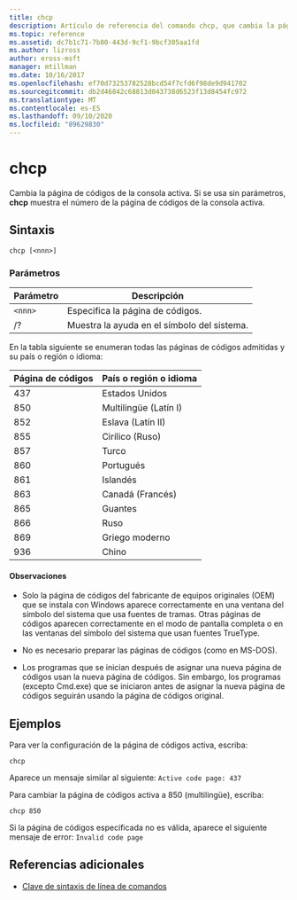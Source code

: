 ```yaml
---
title: chcp
description: Artículo de referencia del comando chcp, que cambia la página de códigos de la consola activa.
ms.topic: reference
ms.assetid: dc7b1c71-7b80-443d-9cf1-9bcf305aa1fd
ms.author: lizross
author: eross-msft
manager: mtillman
ms.date: 10/16/2017
ms.openlocfilehash: ef70d73253782528bcd54f7cfd6f98de9d941702
ms.sourcegitcommit: db2d46842c68813d043738d6523f13d8454fc972
ms.translationtype: MT
ms.contentlocale: es-ES
ms.lasthandoff: 09/10/2020
ms.locfileid: "89629830"
---
```

# <a name="chcp"></a>chcp

Cambia la página de códigos de la consola activa. Si se usa sin parámetros, **chcp** muestra el número de la página de códigos de la consola activa.

## <a name="syntax"></a>Sintaxis

```
chcp [<nnn>]
```

### <a name="parameters"></a>Parámetros

| Parámetro | Descripción |
| --------- | ----------- |
| `<nnn>` | Especifica la página de códigos. |
| /? | Muestra la ayuda en el símbolo del sistema. |

En la tabla siguiente se enumeran todas las páginas de códigos admitidas y su país o región o idioma:

| Página de códigos | País o región o idioma |
| --------- | -------------------------- |
| 437 | Estados Unidos |
| 850 | Multilingüe (Latín I) |
| 852 | Eslava (Latín II) |
| 855 | Cirílico (Ruso) |
| 857 | Turco |
| 860 | Portugués |
| 861 | Islandés |
| 863 | Canadá (Francés) |
| 865 | Guantes |
| 866 | Ruso |
| 869 | Griego moderno |
| 936 | Chino |

#### <a name="remarks"></a>Observaciones

- Solo la página de códigos del fabricante de equipos originales (OEM) que se instala con Windows aparece correctamente en una ventana del símbolo del sistema que usa fuentes de tramas. Otras páginas de códigos aparecen correctamente en el modo de pantalla completa o en las ventanas del símbolo del sistema que usan fuentes TrueType.

- No es necesario preparar las páginas de códigos (como en MS-DOS).

- Los programas que se inician después de asignar una nueva página de códigos usan la nueva página de códigos. Sin embargo, los programas (excepto Cmd.exe) que se iniciaron antes de asignar la nueva página de códigos seguirán usando la página de códigos original.

## <a name="examples"></a>Ejemplos

Para ver la configuración de la página de códigos activa, escriba:

```
chcp
```

Aparece un mensaje similar al siguiente: `Active code page: 437`

Para cambiar la página de códigos activa a 850 (multilingüe), escriba:

```
chcp 850
```

Si la página de códigos especificada no es válida, aparece el siguiente mensaje de error: `Invalid code page`

## <a name="additional-references"></a>Referencias adicionales

- [Clave de sintaxis de línea de comandos](command-line-syntax-key.md)
